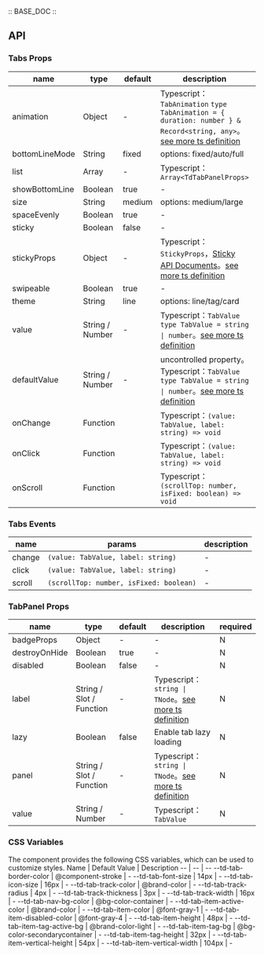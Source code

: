 :: BASE_DOC ::

## API

### Tabs Props

name | type | default | description | required
-- | -- | -- | -- | --
animation | Object | - | Typescript：`TabAnimation` `type TabAnimation = { duration: number } & Record<string, any>`。[see more ts definition](https://github.com/Tencent/tdesign-mobile-react/tree/develop/src/tabs/type.ts) | N
bottomLineMode | String | fixed | options: fixed/auto/full | N
list | Array | - | Typescript：`Array<TdTabPanelProps>` | N
showBottomLine | Boolean | true | \- | N
size | String | medium | options: medium/large | N
spaceEvenly | Boolean | true | \- | N
sticky | Boolean | false | \- | N
stickyProps | Object | - | Typescript：`StickyProps`，[Sticky API Documents](./sticky?tab=api)。[see more ts definition](https://github.com/Tencent/tdesign-mobile-react/tree/develop/src/tabs/type.ts) | N
swipeable | Boolean | true | \- | N
theme | String | line | options: line/tag/card | N
value | String / Number | - | Typescript：`TabValue` `type TabValue = string \| number`。[see more ts definition](https://github.com/Tencent/tdesign-mobile-react/tree/develop/src/tabs/type.ts) | N
defaultValue | String / Number | - | uncontrolled property。Typescript：`TabValue` `type TabValue = string \| number`。[see more ts definition](https://github.com/Tencent/tdesign-mobile-react/tree/develop/src/tabs/type.ts) | N
onChange | Function |  | Typescript：`(value: TabValue, label: string) => void`<br/> | N
onClick | Function |  | Typescript：`(value: TabValue, label: string) => void`<br/> | N
onScroll | Function |  | Typescript：`(scrollTop: number, isFixed: boolean) => void`<br/> | N

### Tabs Events

name | params | description
-- | -- | --
change | `(value: TabValue, label: string)` | \-
click | `(value: TabValue, label: string)` | \-
scroll | `(scrollTop: number, isFixed: boolean)` | \-


### TabPanel Props

name | type | default | description | required
-- | -- | -- | -- | --
badgeProps | Object | - | \- | N
destroyOnHide | Boolean | true | \- | N
disabled | Boolean | false | \- | N
label | String / Slot / Function | - | Typescript：`string \| TNode`。[see more ts definition](https://github.com/Tencent/tdesign-mobile-react/blob/develop/src/common.ts) | N
lazy | Boolean | false | Enable tab lazy loading | N
panel | String / Slot / Function | - | Typescript：`string \| TNode`。[see more ts definition](https://github.com/Tencent/tdesign-mobile-react/blob/develop/src/common.ts) | N
value | String / Number | - | Typescript：`TabValue` | N

### CSS Variables

The component provides the following CSS variables, which can be used to customize styles.
Name | Default Value | Description 
-- | -- | --
--td-tab-border-color | @component-stroke | - 
--td-tab-font-size | 14px | - 
--td-tab-icon-size | 16px | - 
--td-tab-track-color | @brand-color | - 
--td-tab-track-radius | 4px | - 
--td-tab-track-thickness | 3px | - 
--td-tab-track-width | 16px | - 
--td-tab-nav-bg-color | @bg-color-container | - 
--td-tab-item-active-color | @brand-color | - 
--td-tab-item-color | @font-gray-1 | - 
--td-tab-item-disabled-color | @font-gray-4 | - 
--td-tab-item-height | 48px | - 
--td-tab-item-tag-active-bg | @brand-color-light | - 
--td-tab-item-tag-bg | @bg-color-secondarycontainer | - 
--td-tab-item-tag-height | 32px | - 
--td-tab-item-vertical-height | 54px | - 
--td-tab-item-vertical-width | 104px | -
